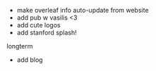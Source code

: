 - make overleaf info auto-update from website
- add pub w vasilis <3
- add cute logos
- add stanford splash!

longterm
- add blog

